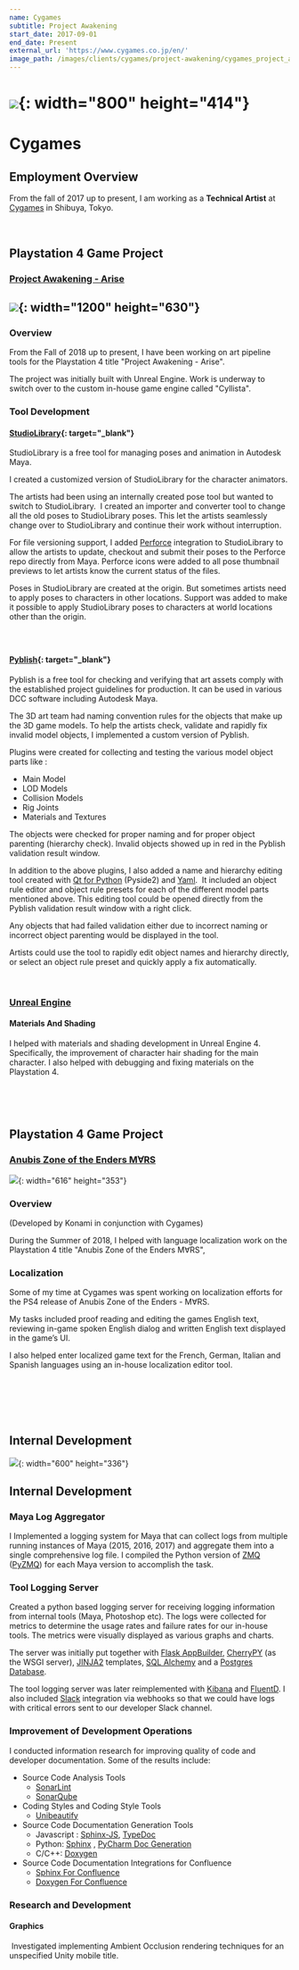 ```yaml
---
name: Cygames
subtitle: Project Awakening
start_date: 2017-09-01
end_date: Present
external_url: 'https://www.cygames.co.jp/en/'
image_path: /images/clients/cygames/project-awakening/cygames_project_awakening_thumb.png
---
```


# ![](/portfolio/images/clients/cygames/cyagames-logo-2.png){: width="800" height="414"}

# Cygames

## Employment Overview

From the fall of 2017 up to present, I am working as a **Technical Artist** at [Cygames](https://www.cygames.co.jp/en/) in Shibuya, Tokyo.

&nbsp;

## Playstation 4 Game Project

### [Project Awakening - Arise](https://projectawakening.com/en/)

## ![](/images/clients/cygames/project-awakening/cygames_project_awakening.png){: width="1200" height="630"}

### Overview

From the Fall of 2018 up to present, I have been working on art pipeline tools for the Playstation 4 title "Project Awakening - Arise".

The project was initially built with Unreal Engine. Work is underway to switch over to the custom in-house game engine called "Cyllista".

### Tool Development

#### [StudioLibrary](https://www.studiolibrary.com/){: target="_blank"}

StudioLibrary is a free tool for managing poses and animation in Autodesk Maya.

I created a customized version of StudioLibrary for the character animators.

The artists had been using an internally created pose tool but wanted to switch to StudioLibrary.&nbsp; I created an importer and converter tool to change all the old poses to StudioLibrary poses. This let the artists seamlessly change over to StudioLibrary and continue their work without interruption.

For file versioning support, I added [Perforce](https://www.perforce.com/) integration to StudioLibrary to allow the artists to update, checkout and submit their poses to the Perforce repo directly from Maya. Perforce icons were added to all pose thumbnail previews to let artists know the current status of the files.

Poses in StudioLibrary are created at the origin. But sometimes artists need to apply poses to characters in other locations. Support was added to make it possible to apply StudioLibrary poses to characters at world locations other than the origin.

##### &nbsp;

#### [Pyblish](https://pyblish.com/){: target="_blank"}

Pyblish is a free tool for checking and verifying that art assets comply with the established project guidelines for production. It can be used in various DCC software including Autodesk Maya.

The 3D art team had naming convention rules for the objects that make up the 3D game models. To help the artists check, validate and rapidly fix invalid model objects, I implemented a custom version of Pyblish.

Plugins were created for collecting and testing the various model object parts like :

* Main Model
* LOD Models
* Collision Models
* Rig Joints
* Materials and Textures

The objects were checked for proper naming and for proper object parenting (hierarchy check). Invalid objects showed up in red in the Pyblish validation result window.

In addition to the above plugins, I also added a name and hierarchy editing tool created with [Qt for Python](https://doc.qt.io/qtforpython/) (Pyside2) and [Yaml](https://yaml.org/).&nbsp; It included an object rule editor and object rule presets for each of the different model parts mentioned above. This editing tool could be opened directly from the Pyblish validation result window with a right click.

Any objects that had failed validation either due to incorrect naming or incorrect object parenting would be displayed in the tool.

Artists could use the tool to rapidly edit object names and hierarchy directly, or select an object rule preset and quickly apply a fix automatically.

&nbsp;

### [Unreal Engine](https://www.unrealengine.com/en-US/)

#### Materials And Shading

I helped with materials and shading development in Unreal Engine 4. Specifically, the improvement of character hair shading for the main character. I also helped with debugging and fixing materials on the Playstation 4.

&nbsp;

&nbsp;

## Playstation 4 Game Project

### [Anubis Zone of the Enders M∀RS](https://www.konami.com/games/zoe_mars/as/en/)

![](/images/clients/cygames/zone-of-the-enders-anubis/anubis_zone_of_the_enders_large.jpg){: width="616" height="353"}

### Overview

(Developed by Konami in conjunction with Cygames)

During the Summer of 2018, I helped with language localization work on the Playstation 4 title "Anubis Zone of the Enders M∀RS",

### Localization

Some of my time at Cygames was spent working on localization efforts for the PS4 release of Anubis Zone of the Enders - M∀RS.

My tasks included proof reading and editing the games English text, reviewing in-game spoken English dialog and written English text displayed in the game’s UI.

I also helped enter localized game text for the French, German, Italian and Spanish languages using an in-house localization editor tool.

&nbsp;

## &nbsp;

## Internal Development

![](/images/clients/cygames/cygames_logo_technical.jpg){: width="600" height="336"}

## Internal Development

### Maya Log Aggregator

I Implemented a logging system for Maya that can collect logs from multiple running instances of Maya (2015, 2016, 2017) and aggregate them into a single comprehensive log file. I compiled the Python version of [ZMQ](https://zeromq.org) ([PyZMQ](https://zeromq.org/languages/python/)) for each Maya version to accomplish the task.

### Tool Logging Server

Created a python based logging server for receiving logging information from internal tools (Maya, Photoshop etc). The logs were collected for metrics to determine the usage rates and failure rates for our in-house tools. The metrics were visually displayed as various graphs and charts.

The server was initially put together with [Flask AppBuilder](https://flaskappbuilder.pythonanywhere.com/), [CherryPY](https://cherrypy.org/) (as the WSGI server), [JINJA2](https://palletsprojects.com/p/jinja/) templates, [SQL Alchemy](https://www.sqlalchemy.org/) and a [Postgres Database](https://www.postgresql.org/).

The tool logging server was later reimplemented with [Kibana](https://www.elastic.co/kibana) and [FluentD](https://www.fluentd.org/). I also included [Slack](https://slack.com/) integration via webhooks so that we could have logs with critical errors sent to our developer Slack channel.

### Improvement of Development Operations

I conducted information research for improving quality of code and developer documentation. Some of the results include:

* Source Code Analysis Tools
  * [SonarLint](https://www.sonarlint.org/)
  * [SonarQube](https://www.sonarqube.org/)
* Coding Styles and Coding Style Tools
  * [Unibeautify](https://unibeautify.com/)
* Source Code Documentation Generation Tools
  * Javascript : [Sphinx-JS](https://github.com/mozilla/sphinx-js), [TypeDoc](https://typedoc.org/)
  * Python: [Sphinx](https://www.sphinx-doc.org/en/master/) , [PyCharm Doc Generation](https://www.jetbrains.com/help/pycharm/generating-reference-documentation.html)
  * C/C++: [Doxygen](https://www.doxygen.nl/)
* Source Code Documentation Integrations for Confluence
  * [Sphinx For Confluence](https://github.com/sphinx-contrib/confluencebuilder)
  * [Doxygen For Confluence](https://docs.appfusions.com/display/DOXYGEN/Home)

### Research and Development

#### Graphics

&nbsp;Investigated implementing Ambient Occlusion rendering techniques for an unspecified Unity mobile title.